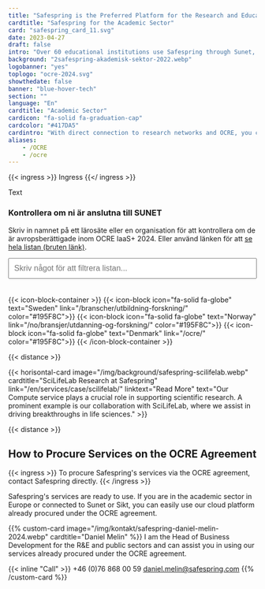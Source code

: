 ```yaml
---
title: "Safespring is the Preferred Platform for the Research and Education Sector"
cardtitle: "Safespring for the Academic Sector"
card: "safespring_card_11.svg"
date: 2023-04-27
draft: false
intro: "Over 60 educational institutions use Safespring through Sunet, Sikt, or directly via the GÉANT OCRE framework agreement."
background: "2safespring-akademisk-sektor-2022.webp"
logobanner: "yes"
toplogo: "ocre-2024.svg"
showthedate: false
banner: "blue-hover-tech"
section: ""
language: "En"
cardtitle: "Academic Sector"
cardicon: "fa-solid fa-graduation-cap"
cardcolor: "#417DA5"
cardintro: "With direct connection to research networks and OCRE, you can get started quickly"
aliases:
    - /OCRE
    - /ocre
---
```


{{< ingress >}}
Ingress
{{</ ingress >}}

Text

### Kontrollera om ni är anslutna till SUNET
Skriv in namnet på ett lärosäte eller en organisation för att kontrollera om de är avropsberättigade inom OCRE IaaS+ 2024. Eller använd länken för att [se hela listan (bruten länk)](#).

<!DOCTYPE html>
<html lang="en">
<head>
    <meta charset="UTF-8">
    <meta name="viewport" content="width=device-width, initial-scale=1.0">
    <style>
        input {
            width: 100%;
            padding: 10px;
            margin-bottom: 20px;
            font-size: 16px;
        }
        .universitylist>li {
            padding: 5px 10px;
            background: #195F8C20;
            border-radius: 10px;
            list-style: none;
            margin: 4px !important;
            font-weight: 600;
            color: var(--main-color);
            font-size: 14px;
        }
        .universitylist>li:before {
            content: "" !important;
        }
         .universitylist {
            display: none;
            flex-direction: row;
            flex-wrap: wrap;
            justify-content: flex-start;
            padding: 0;
        }
    </style>
</head>
<body>
    <input type="text" id="filterInput" placeholder="Skriv något för att filtrera listan..." />
    <ul id="dataList" class="universitylist">
<li>Blekinge Tekniska Högskola</li>
<li>Chalmers</li>
<li>EnskildaHögskolan Stockholm</li>
<li>Marie Cedershiöld högskola</li>
<li>Försvarshögskolan</li>
<li>Gymnastik- och idrottshögskolan</li>
<li>Göteborgs universitet</li>
<li>Handelshögskolan i Stockholm</li>
<li>Högskolan Dalarna</li>
<li>Högskolan i Borås</li>
<li>Högskolan i Gävle</li>
<li>Högskolan i Halmstad</li>
<li>Högskolan i Skövde</li>
<li>Högskolan Kristianstad</li>
<li>Högskolan Väst</li>
<li>Johannelunds teologiska högskola</li>
<li>Jönköping university</li>
<li>Karlstads universitet</li>
<li>Karolinska Institutet</li>
<li>Konstfack</li>
<li>KTH</li>
<li>Kungliga Konsthögskolan</li>
<li>Kungliga Musikhögskolan</li>
<li>Linköpings universitet</li>
<li>Linnéuniversitetet</li>
<li>Luleå tekniska universitet</li>
<li>Lunds universitet</li>
<li>Malmö universitet</li>
<li>Mittuniversitetet</li>
<li>Mälardalens högskola</li>
<li>Röda Korsets Högskola</li>
<li>Sophiahemmet Högskola</li>
<li>Stockholms konstnärliga högskola</li>
<li>Stockholms musikpedagogiska institut</li>
<li>Stockholms universitet</li>
<li>Sverigeslantbruksuniversitet</li>
<li>Södertörns högskola</li>
<li>Umeå universitet</li>
<li>Uppsala universitet</li>
<li>Örebro universitet</li>
<li>Centrala etikprövningsnämnden</li>
<li>Institutet för rymdfysik</li>
<li>Institutet för språk och folkminnen</li>
<li>Konstnärsnämnden</li>
<li>Kungliga Biblioteket</li>
<li>Polarforskningssekretariatet</li>
<li>Riksantikvarieämbetet</li>
<li>Riksarkivet</li>
<li>Statens Kulturråd</li>
<li>Sverigesmeteorologiska och hydrologiska institut</li>
<li>SverigesUtbildningsradio</li>
<li>Tillväxtverket</li>
<li>Universitets- och Högskolerådet</li>
<li>Universitetskanslersämbetet</li>
<li>Vetenskapsrådet</li>
<li>Vinnova</li>
<li>Statens centrum för arkitektur och design</li>
<li>Armémuseum</li>
<li>Etnografiska museet</li>
<li>Flygvapenmuseum</li>
<li>Moderna museet</li>
<li>Nationalmuseum</li>
<li>Naturhistoriska riksmuseet</li>
<li>Nordiska museet</li>
<li>Skansen</li>
<li>Statens försvarshistoriska museer</li>
<li>Statens historiska museer</li>
<li>Statens maritima och transporthistoriska museer</li>
<li>Statens museer för världskultur</li>
<li>Tekniska museet</li>
<li>European Spallation Source</li>
<li>Onsala Rymdobservatorium</li>
<li>Swedish Space Corporation</li>
<li>Chalmers studentbostäder</li>
<li>Delegationen mot segregation</li>
<li>Institut Mittag-Leffler</li>
<li>JUNET</li>
<li>KK-stiftelsen</li>
<li>Kungl. Ingenjörsvetenskapsakademien</li>
<li>Kungl. Vetenskapsakademien</li>
<li>Mälardalens Datorförening</li>
<li>Nordiskt Genresurscenter</li>
<li>Research Institutes of Sweden</li>
<li>Riksbankens Jubileumsfond</li>
<li>SGS</li>
<li>Statens musikverk</li>
<li>Stiftelsen för Strategisk Forskning</li>
<li>Stockholm International Peace Research Institute</li>
<li>Studentnätet vid högskolan i Skövde</li>
<li>Svenska Akademien</li>
<li>World Maritime University</li>
    </ul>
    <script>
        const filterInput = document.getElementById('filterInput');
        const dataList = document.getElementById('dataList');
        const listItems = dataList.getElementsByTagName('li');
        filterInput.addEventListener('input', function() {
            const filterValue = this.value.toLowerCase();
            if (filterValue.trim() === "") {
                dataList.style.display = "none"; // Dölj listan om fältet är tomt
                return;
            }
            dataList.style.display = "flex"; // Visa listan om användaren skriver något
            let hasMatch = false;
            for (const item of listItems) {
                const text = item.textContent.toLowerCase();
                if (text.includes(filterValue)) {
                    item.style.display = '';
                    hasMatch = true;
                } else {
                    item.style.display = 'none';
                }
            }
            if (!hasMatch) {
                dataList.style.display = "none"; // Dölj listan om inget matchar
            }
        });
    </script>
</body>
</html>



{{< icon-block-container >}}
    {{< icon-block icon="fa-solid fa-globe" text="Sweden" link="/branscher/utbildning-forskning/" color="#195F8C">}}
    {{< icon-block icon="fa-solid fa-globe" text="Norway" link="/no/bransjer/utdanning-og-forskning/" color="#195F8C">}}
    {{< icon-block icon="fa-solid fa-globe" text="Denmark" link="/ocre/" color="#195F8C">}}
{{< /icon-block-container >}}

{{< distance >}}

{{< horisontal-card image="/img/background/safespring-scilifelab.webp" cardtitle="SciLifeLab Research at Safespring" link="/en/services/case/scilifelab/" linktext="Read More" text="Our Compute service plays a crucial role in supporting scientific research. A prominent example is our collaboration with SciLifeLab, where we assist in driving breakthroughs in life sciences." >}}

{{< distance >}}

## How to Procure Services on the OCRE Agreement

{{< ingress >}}
To procure Safespring's services via the OCRE agreement, contact Safespring directly.
{{< /ingress >}}

Safespring's services are ready to use. If you are in the academic sector in Europe or connected to Sunet or Sikt, you can easily use our cloud platform already procured under the OCRE agreement.

{{% custom-card image="/img/kontakt/safespring-daniel-melin-2024.webp" cardtitle="Daniel Melin" %}}
I am the Head of Business Development for the R&E and public sectors and can assist you in using our services already procured under the OCRE agreement.

{{< inline "Call" >}} +46 (0)76 868 00 59 
[daniel.melin@safespring.com](mailto:daniel.melin@safespring.com)
{{% /custom-card %}}
